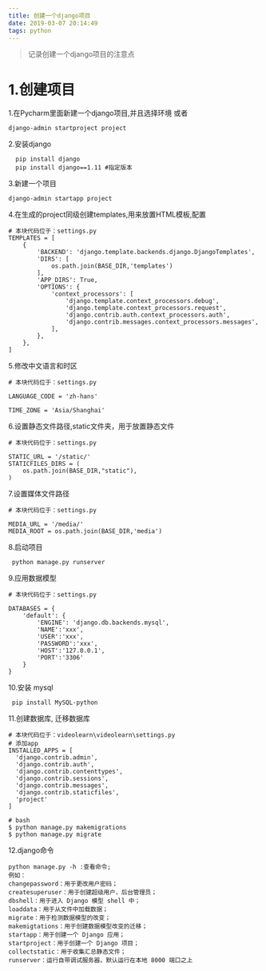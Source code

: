 ```yaml
---
title: 创建一个django项目
date: 2019-03-07 20:14:49
tags: python
---
```


> 记录创建一个django项目的注意点

# 1.创建项目 

1.在Pycharm里面新建一个django项目,并且选择环境
或者
```
django-admin startproject project
```

2.安装django


```  
  pip install django  
  pip install django==1.11 #指定版本
```

3.新建一个项目

```
django-admin startapp project 
```

4.在生成的project同级创建templates,用来放置HTML模板,配置
```
# 本块代码位于：settings.py
TEMPLATES = [
    {
        'BACKEND': 'django.template.backends.django.DjangoTemplates',
        'DIRS': [
            os.path.join(BASE_DIR,'templates')
        ],
        'APP_DIRS': True,
        'OPTIONS': {
            'context_processors': [
                'django.template.context_processors.debug',
                'django.template.context_processors.request',
                'django.contrib.auth.context_processors.auth',
                'django.contrib.messages.context_processors.messages',
            ],
        },
    },
]
```
5.修改中文语言和时区
```
# 本块代码位于：settings.py

LANGUAGE_CODE = 'zh-hans'

TIME_ZONE = 'Asia/Shanghai'
```
6.设置静态文件路径,static文件夹，用于放置静态文件

```
# 本块代码位于：settings.py

STATIC_URL = '/static/'
STATICFILES_DIRS = (
    os.path.join(BASE_DIR,"static"),
)

```

7.设置媒体文件路径
```
# 本块代码位于：settings.py

MEDIA_URL = '/media/'
MEDIA_ROOT = os.path.join(BASE_DIR,'media')

```

8.启动项目
 ```
  python manage.py runserver
 ```

9.应用数据模型

```
# 本块代码位于：settings.py

DATABASES = {
    'default': {
        'ENGINE': 'django.db.backends.mysql',
        'NAME':'xxx',
        'USER':'xxx',
        'PASSWORD':'xxx',
        'HOST':'127.0.0.1',
        'PORT':'3306'
    }
}

```

10.安装 mysql

```
 pip install MySQL-python
```

11.创建数据库, 迁移数据库
  ```
# 本块代码位于：videolearn\videolearn\settings.py
# 添加app
INSTALLED_APPS = [
    'django.contrib.admin',
    'django.contrib.auth',
    'django.contrib.contenttypes',
    'django.contrib.sessions',
    'django.contrib.messages',
    'django.contrib.staticfiles',
    'project'
]

# bash
$ python manage.py makemigrations 
$ python manage.py migrate
 
  ```

12.django命令

```
python manage.py -h :查看命令;
例如：
changepassword：用于更改用户密码；
createsuperuser：用于创建超级用户，后台管理员；
dbshell：用于进入 Django 模型 shell 中；
loaddata：用于从文件中加载数据；
migrate：用于检测数据模型的改变；
makemigtations：用于创建数据模型改变的迁移；
startapp：用于创建一个 Django 应用；
startproject：用于创建一个 Django 项目；
collectstatic：用于收集汇总静态文件；
runserver：运行自带调试服务器，默认运行在本地 8000 端口之上
```

